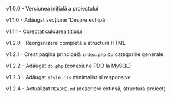 v1.0.0 - Versiunea inițială a proiectului

v1.1.0 - Adăugat secțiune 'Despre echipă'

v1.1.1 - Corectat culoarea titlului

v1.2.0 - Reorganizare completă a structurii HTML

v1.2.1 - Creat pagina principală `index.php` cu categoriile generale

v1.2.2 - Adăugat `db.php` (conexiune PDO la MySQL)

v1.2.3 - Adăugat `style.css` minimalist și responsive

v1.2.4 - Actualizat `README.md` (descriere extinsă, structură proiect)
